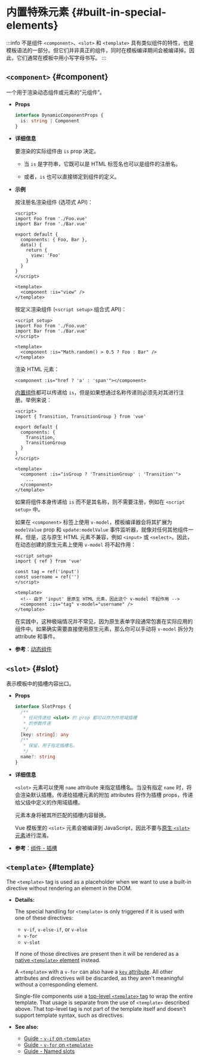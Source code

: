 # 内置特殊元素 {#built-in-special-elements}

:::info 不是组件
`<component>`、`<slot>` 和 `<template>` 具有类似组件的特性，也是模板语法的一部分。但它们并非真正的组件，同时在模板编译期间会被编译掉。因此，它们通常在模板中用小写字母书写。
:::

## `<component>` {#component}

一个用于渲染动态组件或元素的“元组件”。

- **Props**

  ```ts
  interface DynamicComponentProps {
    is: string | Component
  }
  ```

- **详细信息**

  要渲染的实际组件由 `is` prop 决定。

  - 当 `is` 是字符串，它既可以是 HTML 标签名也可以是组件的注册名。

  - 或者，`is` 也可以直接绑定到组件的定义。

- **示例**

  按注册名渲染组件 (选项式 API)：

  ```vue
  <script>
  import Foo from './Foo.vue'
  import Bar from './Bar.vue'

  export default {
    components: { Foo, Bar },
    data() {
      return {
        view: 'Foo'
      }
    }
  }
  </script>

  <template>
    <component :is="view" />
  </template>
  ```

  按定义渲染组件 (`<script setup>` 组合式 API)：

  ```vue
  <script setup>
  import Foo from './Foo.vue'
  import Bar from './Bar.vue'
  </script>

  <template>
    <component :is="Math.random() > 0.5 ? Foo : Bar" />
  </template>
  ```

  渲染 HTML 元素：

  ```vue-html
  <component :is="href ? 'a' : 'span'"></component>
  ```

  [内置组件](./built-in-components.html)都可以传递给 `is`，但是如果想通过名称传递则必须先对其进行注册。举例来说：

  ```vue
  <script>
  import { Transition, TransitionGroup } from 'vue'

  export default {
    components: {
      Transition,
      TransitionGroup
    }
  }
  </script>

  <template>
    <component :is="isGroup ? 'TransitionGroup' : 'Transition'">
      ...
    </component>
  </template>
  ```

  如果将组件本身传递给 `is` 而不是其名称，则不需要注册，例如在 `<script setup>` 中。

  如果在 `<component>` 标签上使用 `v-model`，模板编译器会将其扩展为 `modelValue` prop 和 `update:modelValue` 事件监听器，就像对任何其他组件一样。但是，这与原生 HTML 元素不兼容，例如 `<input>` 或 `<select>`。因此，在动态创建的原生元素上使用 `v-model` 将不起作用：

  ```vue
  <script setup>
  import { ref } from 'vue'

  const tag = ref('input')
  const username = ref('')
  </script>

  <template>
    <!-- 由于 'input' 是原生 HTML 元素，因此这个 v-model 不起作用 -->
    <component :is="tag" v-model="username" />
  </template>
  ```

  在实践中，这种极端情况并不常见，因为原生表单字段通常包裹在实际应用的组件中。如果确实需要直接使用原生元素，那么你可以手动将 `v-model` 拆分为 attribute 和事件。

- **参考**：[动态组件](/guide/essentials/component-basics.html#dynamic-components)

## `<slot>` {#slot}

表示模板中的插槽内容出口。

- **Props**

  ```ts
  interface SlotProps {
    /**
     * 任何传递给 <slot> 的 prop 都可以作为作用域插槽
     * 的参数传递
     */
    [key: string]: any
    /**
     * 保留，用于指定插槽名。
     */
    name?: string
  }
  ```

- **详细信息**

  `<slot>` 元素可以使用 `name` attribute 来指定插槽名。当没有指定 `name` 时，将会渲染默认插槽。传递给插槽元素的附加 attributes 将作为插槽 props，传递给父级中定义的作用域插槽。

  元素本身将被其所匹配的插槽内容替换。

  Vue 模板里的 `<slot>` 元素会被编译到 JavaScript，因此不要与[原生 `<slot>` 元素](https://developer.mozilla.org/en-US/docs/Web/HTML/Element/slot)进行混淆。

- **参考**：[组件 - 插槽](/guide/components/slots.html)

## `<template>` {#template}

The `<template>` tag is used as a placeholder when we want to use a built-in directive without rendering an element in the DOM.

- **Details:**

  The special handling for `<template>` is only triggered if it is used with one of these directives:

  - `v-if`, `v-else-if`, or `v-else`
  - `v-for`
  - `v-slot`
  
  If none of those directives are present then it will be rendered as a [native `<template>` element](https://developer.mozilla.org/en-US/docs/Web/HTML/Element/template) instead.

  A `<template>` with a `v-for` can also have a [`key` attribute](/api/built-in-special-attributes.html#key). All other attributes and directives will be discarded, as they aren't meaningful without a corresponding element.

  Single-file components use a [top-level `<template>` tag](/api/sfc-spec.html#language-blocks) to wrap the entire template. That usage is separate from the use of `<template>` described above. That top-level tag is not part of the template itself and doesn't support template syntax, such as directives.  

- **See also:**
  - [Guide - `v-if` on `<template>`](/guide/essentials/conditional.html#v-if-on-template) 
  - [Guide - `v-for` on `<template>`](/guide/essentials/list.html#v-for-on-template) 
  - [Guide - Named slots](/guide/components/slots.html#named-slots) 
